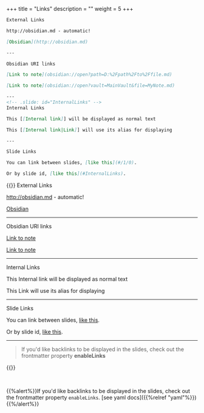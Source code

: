 +++
title = "Links"
description = ""
weight = 5
+++

```md
External Links

http://obsidian.md - automatic!

[Obsidian](http://obsidian.md)

---

Obsidian URI links

[Link to note](obsidian://open?path=D:%2Fpath%2Fto%2Ffile.md)

[Link to note](obsidian://open?vault=MainVault&file=MyNote.md)

---
<!-- .slide: id="InternalLinks" -->
Internal Links

This [[Internal link]] will be displayed as normal text

This [[Internal link|Link]] will use its alias for displaying

---

Slide Links

You can link between slides, [like this](#/1/0).

Or by slide id, [like this](#InternalLinks).


```

{{<revealjs theme="black" progress="true" controls="true">}}
External Links

http://obsidian.md - automatic!

[Obsidian](http://obsidian.md)

---

Obsidian URI links

[Link to note](obsidian://open?path=D:%2Fpath%2Fto%2Ffile.md)

[Link to note](obsidian://open?vault=MainVault&file=MyNote.md)

---

Internal Links

This Internal link will be displayed as normal text

This Link will use its alias for displaying

---

Slide Links

You can link between slides, [like this](#/1/0).

Or by slide id, [like this](#/2/0).

___

> If you'd like backlinks to be displayed in the slides, check out the frontmatter property **enableLinks**

{{</revealjs>}}

<br>

{{%alert%}}If you'd like backlinks to be displayed in the slides, check out the frontmatter property `enableLinks`. [see yaml docs]({{%relref "yaml"%}}){{%/alert%}}
